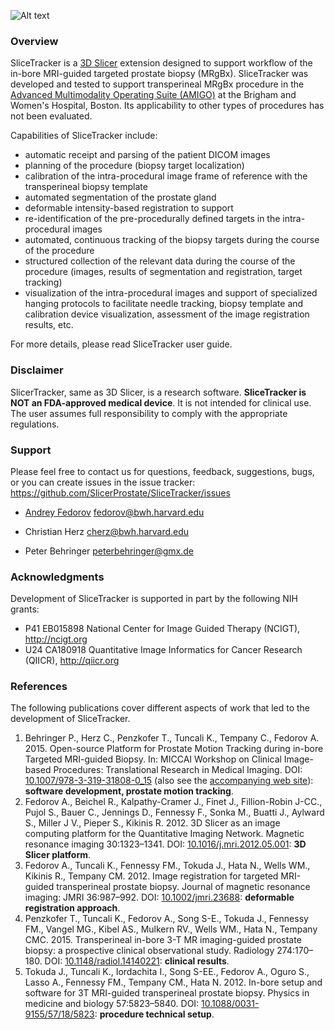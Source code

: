 ![Alt text](SliceTracker.png)

### Overview

SliceTracker is a [3D Slicer](http://slicer.org) extension designed to support workflow of the in-bore MRI-guided targeted prostate biopsy (MRgBx). SliceTracker was developed and tested to support transperineal MRgBx procedure in the [Advanced Multimodality Operating Suite (AMIGO)](http://www.brighamandwomens.org/research/amigo/default.aspx) at the Brigham and Women's Hospital, Boston. Its applicability to other types of procedures has not been evaluated.

Capabilities of SliceTracker include:
* automatic receipt and parsing of the patient DICOM images
* planning of the procedure (biopsy target localization)
* calibration of the intra-procedural image frame of reference with the transperineal biopsy template
* automated segmentation of the prostate gland
* deformable intensity-based registration to support
 * re-identification of the pre-procedurally defined targets in the intra-procedural images
 * automated, continuous tracking of the biopsy targets during the course of the procedure
* structured collection of the relevant data during the course of the procedure (images, results of segmentation and registration, target tracking)
* visualization of the intra-procedural images and support of specialized hanging protocols to facilitate needle tracking, biopsy template and calibration device visualization, assessment of the image registration results, etc.

For more details, please read SliceTracker user guide.

### Disclaimer

SlicerTracker, same as 3D Slicer, is a research software. **SliceTracker is NOT an FDA-approved medical device**. It is not intended for clinical use. The user assumes full responsibility to comply with the appropriate regulations.  

### Support

Please feel free to contact us for questions, feedback, suggestions, bugs, or you can create issues in the issue tracker: https://github.com/SlicerProstate/SliceTracker/issues

* [Andrey Fedorov](https://github.com/fedorov) fedorov@bwh.harvard.edu

* Christian Herz cherz@bwh.harvard.edu

* Peter Behringer peterbehringer@gmx.de

### Acknowledgments

Development of SliceTracker is supported in part by the following NIH grants: 

* P41 EB015898 National Center for Image Guided Therapy (NCIGT), http://ncigt.org
* U24 CA180918 Quantitative Image Informatics for Cancer Research (QIICR), http://qiicr.org

### References

The following publications cover different aspects of work that led to the development of SliceTracker.

1. Behringer P., Herz C., Penzkofer T., Tuncali K., Tempany C., Fedorov A. 2015. Open-­source Platform for Prostate Motion Tracking during in­-bore Targeted MRI­-guided Biopsy. In: MICCAI Workshop on Clinical Image-based Procedures: Translational Research in Medical Imaging. DOI: [10.1007/978-3-319-31808-0_15](http://doi.org/10.1007/978-3-319-31808-0_15) (also see the [accompanying web site](http://slicerprostate.github.io/ProstateMotionStudy/)): **software development, prostate motion tracking**.
2. Fedorov A., Beichel R., Kalpathy-Cramer J., Finet J., Fillion-Robin J-CC., Pujol S., Bauer C., Jennings D., Fennessy F., Sonka M., Buatti J., Aylward S., Miller J V., Pieper S., Kikinis R. 2012. 3D Slicer as an image computing platform for the Quantitative Imaging Network. Magnetic resonance imaging 30:1323–1341. DOI: [10.1016/j.mri.2012.05.001](http://doi.org/10.1016/j.mri.2012.05.001): **3D Slicer platform**.
3. Fedorov A., Tuncali K., Fennessy FM., Tokuda J., Hata N., Wells WM., Kikinis R., Tempany CM. 2012. Image registration for targeted MRI-guided transperineal prostate biopsy. Journal of magnetic resonance imaging: JMRI 36:987–992. DOI: [10.1002/jmri.23688](http://doi.org/10.1002/jmri.23688): **deformable registration approach**.
4. Penzkofer T., Tuncali K., Fedorov A., Song S-E., Tokuda J., Fennessy FM., Vangel MG., Kibel AS., Mulkern RV., Wells WM., Hata N., Tempany CMC. 2015. Transperineal in-bore 3-T MR imaging-guided prostate biopsy: a prospective clinical observational study. Radiology 274:170–180. DOI: [10.1148/radiol.14140221](http://doi.org/10.1148/radiol.14140221): **clinical results**.
5. Tokuda J., Tuncali K., Iordachita I., Song S-EE., Fedorov A., Oguro S., Lasso A., Fennessy FM., Tempany CM., Hata N. 2012. In-bore setup and software for 3T MRI-guided transperineal prostate biopsy. Physics in medicine and biology 57:5823–5840. DOI: [10.1088/0031-9155/57/18/5823](http://doi.org/10.1088/0031-9155/57/18/5823): **procedure technical setup**.

